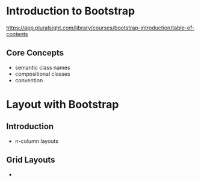 # Introduction to Bootstrap
https://app.pluralsight.com/library/courses/bootstrap-introduction/table-of-contents

## Core Concepts
- semantic class names
- compositional classes
- convention

# Layout with Bootstrap
## Introduction
- n-column layouts

## Grid Layouts
- 
